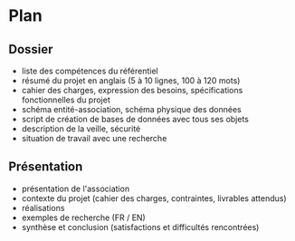 # Plan

## Dossier

- liste des compétences du référentiel
- résumé du projet en anglais (5 à 10 lignes, 100 à 120 mots)
- cahier des charges, expression des besoins, spécifications fonctionnelles du projet
- schéma entité-association, schéma physique des données
- script de création de bases de données avec tous ses objets
- description de la veille, sécurité
- situation de travail avec une recherche

## Présentation

- présentation de l'association
- contexte du projet (cahier des charges, contraintes, livrables attendus)
- réalisations
- exemples de recherche (FR / EN)
- synthèse et conclusion (satisfactions et difficultés rencontrées)